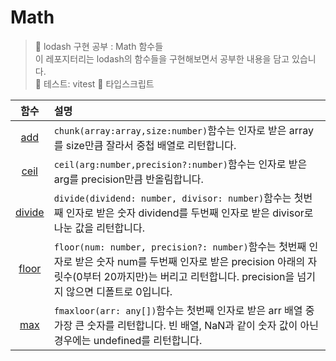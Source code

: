 # Math

> 👟 lodash 구현 공부 : Math 함수들<br/>
> 이 레포지터리는 lodash의 함수들을 구현해보면서 공부한 내용을 담고 있습니다.<br/>
> 🧪 테스트: vitest
> 🐥 타입스크립트

|                               함수                               | 설명                                                                                                                                                                                                     |
| :--------------------------------------------------------------: | :------------------------------------------------------------------------------------------------------------------------------------------------------------------------------------------------------- |
|   [add](https://github.com/Pyotato/Pyodash/tree/main/Math/add)   | `chunk(array:array,size:number)`함수는 인자로 받은 array를 size만큼 잘라서 중첩 배열로 리턴합니다.                                                                                                       |
|  [ceil](https://github.com/Pyotato/Pyodash/tree/main/Math/ceil)  | `ceil(arg:number,precision?:number)`함수는 인자로 받은 arg를 precision만큼 반올림합니다.                                                                                                                 |
| [divide](https://github.com/Pyotato/Pyodash/tree/main/Math/ceil) | `divide(dividend: number, divisor: number)`함수는 첫번째 인자로 받은 숫자 dividend를 두번째 인자로 받은 divisor로 나눈 값을 리턴합니다.                                                                  |
| [floor](https://github.com/Pyotato/Pyodash/tree/main/Math/floor) | `floor(num: number, precision?: number)`함수는 첫번째 인자로 받은 숫자 num를 두번째 인자로 받은 precision 아래의 자릿수(0부터 20까지만)는 버리고 리턴합니다. precision을 넘기지 않으면 디폴트로 0입니다. |
|   [max](https://github.com/Pyotato/Pyodash/tree/main/Math/max)   | `fmaxloor(arr: any[])`함수는 첫번째 인자로 받은 arr 배열 중 가장 큰 숫자를 리턴합니다. 빈 배열, NaN과 같이 숫자 값이 아닌 경우에는 undefined를 리턴합니다.                                               |
